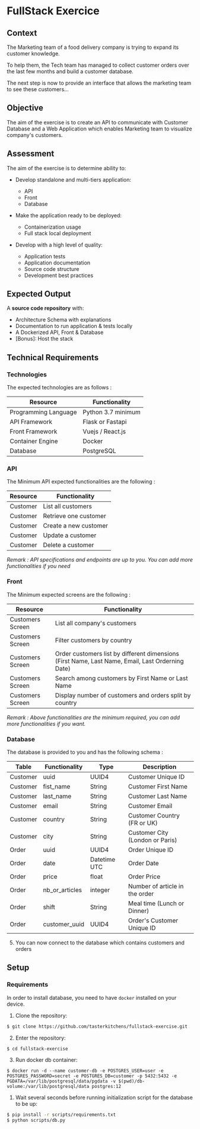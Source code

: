 # FullStack Exercice

## Context

The Marketing team of a food delivery company is trying to expand its customer knowledge.

To help them, the Tech team has managed to collect customer orders over the last few months and build a customer database.

The next step is now to provide an interface that allows the marketing team to see these customers...

## Objective

The aim of the exercise is to create an API to communicate with Customer Database and a Web Application which enables Marketing team to visualize company's customers.

## Assessment

The aim of the exercise is to determine ability to:

- Develop standalone and multi-tiers application:

  - API
  - Front
  - Database

- Make the application ready to be deployed:

  - Containerization usage
  - Full stack local deployment

- Develop with a high level of quality:
  - Application tests
  - Application documentation
  - Source code structure
  - Development best practices

## Expected Output

A **source code repository** with:

- Architecture Schema with explanations
- Documentation to run application & tests locally
- A Dockerized API, Front & Database
- [Bonus]: Host the stack

## Technical Requirements

### Technologies

The expected technologies are as follows :

| Resource             | Functionality      |
| -------------------- | ------------------ |
| Programming Language | Python 3.7 minimum |
| API Framework        | Flask or Fastapi   |
| Front Framework      | Vuejs / React.js   |
| Container Engine     | Docker             |
| Database             | PostgreSQL         |

### API

The Minimum API expected functionalities are the following :

| Resource | Functionality         |
| -------- | --------------------- |
| Customer | List all customers    |
| Customer | Retrieve one customer |
| Customer | Create a new customer |
| Customer | Update a customer     |
| Customer | Delete a customer     |

_Remark : API specifications and endpoints are up to you. You can add more functionalities if you need_

### Front

The Minimum expected screens are the following :

| Resource         | Functionality                                                                                    |
| ---------------- | ------------------------------------------------------------------------------------------------ |
| Customers Screen | List all company's customers                                                                     |
| Customers Screen | Filter customers by country                                                                      |
| Customers Screen | Order customers list by different dimensions (First Name, Last Name, Email, Last Orderning Date) |
| Customers Screen | Search among customers by First Name or Last Name                                                |
| Customers Screen | Display number of customers and orders split by country                                          |

_Remark : Above functionalities are the minimum required, you can add more functionalities if you want._

### Database

The database is provided to you and has the following schema :

| Table    | Functionality  | Type         | Description                     |
| -------- | -------------- | ------------ | ------------------------------- |
| Customer | uuid           | UUID4        | Customer Unique ID              |
| Customer | fist_name      | String       | Customer First Name             |
| Customer | last_name      | String       | Customer Last Name              |
| Customer | email          | String       | Customer Email                  |
| Customer | country        | String       | Customer Country (FR or UK)     |
| Customer | city           | String       | Customer City (London or Paris) |
| Order    | uuid           | UUID4        | Order Unique ID                 |
| Order    | date           | Datetime UTC | Order Date                      |
| Order    | price          | float        | Order Price                     |
| Order    | nb_or_articles | integer      | Number of article in the order  |
| Order    | shift          | String       | Meal time (Lunch or Dinner)     |
| Order    | customer_uuid  | UUID4        | Order's Customer Unique ID      |

5. You can now connect to the database which contains customers and orders

## Setup

### Requirements

In order to install database, you need to have `docker` installed on your device.

1. Clone the repository:

```bash
$ git clone https://github.com/tasterkitchens/fullstack-exercise.git
```

2. Enter the repository:

```bash
$ cd fullstack-exercise
```

3. Run docker db container:

```
$ docker run -d --name customer-db -e POSTGRES_USER=user -e POSTGRES_PASSWORD=secret -e POSTGRES_DB=customer -p 5432:5432 -e PGDATA=/var/lib/postgresql/data/pgdata -v $(pwd)/db-volume:/var/lib/postgresql/data postgres:12
```

1. Wait several seconds before running initialization script for the database to be up:

```bash
$ pip install -r scripts/requirements.txt
$ python scripts/db.py
```
